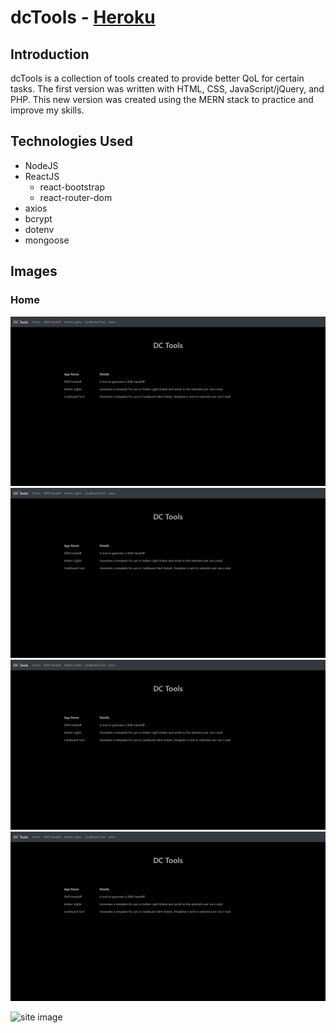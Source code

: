 # dcTools - [Heroku](https://dctools.herokuapp.com/)

## Introduction
dcTools is a collection of tools created to provide better QoL for certain tasks.  The first version was written with HTML, CSS, JavaScript/jQuery, and PHP.  This new version was created using the MERN stack to practice and improve my skills.

## Technologies Used
- NodeJS
- ReactJS
  - react-bootstrap
  - react-router-dom
- axios
- bcrypt
- dotenv
- mongoose


## Images
### Home
![Home Page](/imgs/home.png)
![Shift Handoff](/imgs/home.png)
![Amber Lights](/imgs/home.png)
![Cardboard Tool](/imgs/home.png)


![site image](/readme_files/site.png)
